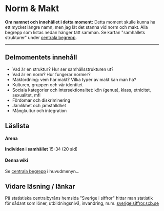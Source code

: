 # Norm & Makt

**Om namnet och innehållet i detta moment:** Detta moment skulle kunna ha ett mycket längre namn, men jag lät det stanna vid norm och makt. Alla begrepp som listas nedan hänger tätt samman. Se kartan "samhällets strukturer" under [centrala begrepp](struktur_centrala_begrepp.md).

***

## Delmomentets innehåll

* Vad är en struktur? Hur ser samhällsstrukturen ut? 
* Vad är en norm? Hur fungerar normer?
* Maktordning: vem har makt? Vilka typer av makt kan man ha?
* Kulturen, gruppen och vår identitet
* Sociala kategorier och intersektionalitet: kön (genus), klass, etnicitet, sexualitet, mfl
* Fördomar och diskriminering
* Jämlikhet och jämställdhet
* Mångkultur och integration



## Läslista

#### Arena

**Individen i samhället**
15-34 (20 sid)


#### Denna wiki

Se [centrala begrepp](struktur_centrala_begrepp.md) i huvudmenyn...

## Vidare läsning / länkar

På statistiska centralbyråns hemsida "Sverige i siffror" hittar man statistik för sådant som löner, utbildningsnivå, invandring, m.m. [sverigeisiffror.scb.se](http://www.sverigeisiffror.scb.se)

